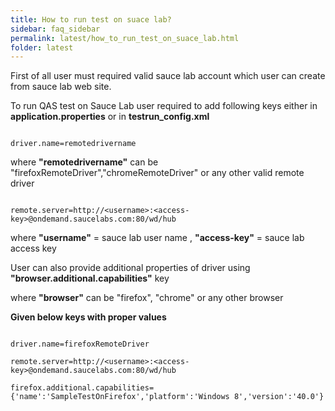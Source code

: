 ```yaml
---
title: How to run test on suace lab?
sidebar: faq_sidebar
permalink: latest/how_to_run_test_on_suace_lab.html
folder: latest
---
```



First of all user must required valid sauce lab account which user can create from sauce lab web site.

To run QAS test on Sauce Lab user required to add following keys either in  **application.properties** or in **testrun_config.xml**

```properties

driver.name=remotedrivername

```

where **"remotedrivername"** can be "firefoxRemoteDriver","chromeRemoteDriver"  or any other valid remote driver

```properties

remote.server=http://<username>:<access-key>@ondemand.saucelabs.com:80/wd/hub

```

where **"username"** = sauce lab user name , **"access-key"** = sauce lab access key

User can also provide additional properties of driver using **"browser.additional.capabilities"** key

where **"browser"** can be "firefox", "chrome" or any other browser

**Given below keys with proper values**

```properties

driver.name=firefoxRemoteDriver

remote.server=http://<username>:<access-key>@ondemand.saucelabs.com:80/wd/hub

firefox.additional.capabilities={'name':'SampleTestOnFirefox','platform':'Windows 8','version':'40.0'}

```


